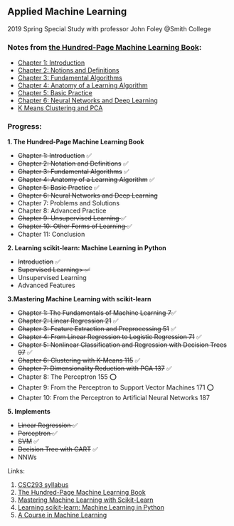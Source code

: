 ## Applied Machine Learning 
2019 Spring Special Study with professor John Foley @Smith College

### Notes from [the Hundred-Page Machine Learning Book](http://themlbook.com/wiki/doku.php):
- [Chapter 1: Introduction](https://ningkko.github.io/applied-machine-learning/Chap1-Introduction.html)
- [Chapter 2: Notions and Definitions](https://ningkko.github.io/applied-machine-learning/Chap2-Notions_and_Definitions.html)
- [Chapter 3: Fundamental Algorithms](https://ningkko.github.io/applied-machine-learning/Chap3-Fundamental_Algorithms.html)
- [Chapter 4: Anatomy of a Learning Algorithm](https://ningkko.github.io/applied-machine-learning/Chap4-Anatomy_of_a_Learning_Algorithm.html)
- [Chapter 5: Basic Practice](https://ningkko.github.io/applied-machine-learning/Chap5-Basic_Practice.html)
- [Chapter 6: Neural Networks and Deep Learning](https://ningkko.github.io/applied-machine-learning/Chap6-NNW-and-DeepLearning.html)
- [K Means Clustering and PCA](https://ningkko.github.io/applied-machine-learning/KMC_PCA.html)

### Progress:

**1. The Hundred-Page Machine Learning Book**
- <del>Chapter 1: Introduction</del> ✅
- <del>Chapter 2: Notation and Definitions</del> ✅
- <del>Chapter 3: Fundamental Algorithms</del> ✅
- <del>Chapter 4: Anatomy of a Learning Algorithm</del> ✅
- <del>Chapter 5: Basic Practice</del> ✅
- <del>Chapter 6: Neural Networks and Deep Learning</del>
- Chapter 7: Problems and Solutions
- Chapter 8: Advanced Practice
- <del>Chapter 9: Unsupervised Learning </del> ✅
- <del>Chapter 10: Other Forms of Learning </del> ✅
- Chapter 11: Conclusion
  
**2. Learning scikit-learn: Machine Learning in Python**
- <del>Introduction</del> ✅
- <del>Supervised Learning> ✅
- Unsupervised Learning
- Advanced Features

**3.Mastering Machine Learning with scikit-learn**
- <del>Chapter 1: The Fundamentals of Machine Learning 7</del>✅
- <del>Chapter 2: Linear Regression 21</del> ✅ 
- <del>Chapter 3: Feature Extraction and Preprocessing 51</del> ✅
- <del>Chapter 4: From Linear Regression to Logistic Regression 71</del> ✅
- <del>Chapter 5: Nonlinear Classification and Regression with Decision Trees 97</del> ✅
- <del>Chapter 6: Clustering with K-Means 115</del> ✅
- <del>Chapter 7: Dimensionality Reduction with PCA 137</del> ✅
- Chapter 8: The Perceptron 155 ⭕
- Chapter 9: From the Perceptron to Support Vector Machines 171 ⭕
- Chapter 10: From the Perceptron to Artificial Neural Networks 187

**5. Implements**
- <del>Linear Regression </del> ✅
- <del>Perceptron </del> ✅
- <del>SVM</del> ✅
- <del>Decision Tree with CART</del> ✅
- NNWs


Links:
1. [CSC293 syllabus](https://rudeboybert.github.io/SDS293/syllabus.html#course_description__objectives)
2. [The Hundred-Page Machine Learning Book](http://themlbook.com/wiki/doku.php)
3. [Mastering Machine Learning with Scikit-Learn](https://tanthiamhuat.files.wordpress.com/2018/04/mastering-machine-learning-with-scikit-learn.pdf)
4. [Learning scikit-learn: Machine Learning in Python](https://www.oreilly.com/library/view/learning-scikit-learn-machine/9781783281930/)
5. [A Course in Machine Learning](http://ciml.info/)
